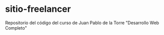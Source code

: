 # sitio-freelancer
Repositorio del código del curso de Juan Pablo de la Torre "Desarrollo Web Completo"
